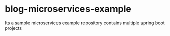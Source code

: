 # blog-microservices-example
Its a sample microservices example repository contains multiple spring boot projects
